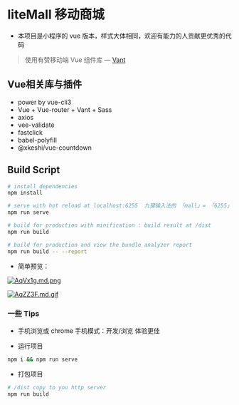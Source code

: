 # liteMall 移动商城

- 本项目是小程序的 vue 版本，样式大体相同，欢迎有能力的人贡献更优秀的代码

> 使用有赞移动端 Vue 组件库 — [Vant](https://www.youzanyun.com/zanui/vant#/zh-CN/component/intro)

 
## Vue相关库与插件

- power by vue-cli3 
- Vue + Vue-router + Vant + Sass
- axios
- vee-validate
- fastclick
- babel-polyfill
- @xkeshi/vue-countdown

 
## Build Script

``` bash
# install dependencies
npm install

# serve with hot reload at localhost:6255  九键输入法的 「mall」= 「6255」
npm run serve

# build for production with minification : build result at /dist
npm run build 

# build for production and view the bundle analyzer report
npm run build -- --report
```

- 简单预览：

[![AqVx1g.md.png](https://s2.ax1x.com/2019/04/12/AqVx1g.md.png)](https://imgchr.com/i/AqVx1g)

[![AqZZ3F.md.gif](https://s2.ax1x.com/2019/04/12/AqZZ3F.md.gif)](https://imgchr.com/i/AqZZ3F)


### 一些 Tips

- 手机浏览或 chrome 手机模式：开发/浏览 体验更佳

- 运行项目

```bash
npm i && npm run serve
```

- 打包项目

```bash
# /dist copy to you http server 
npm run build 
```




